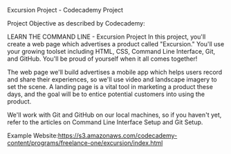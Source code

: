 Excursion Project - Codecademy Project

Project Objective as described by Codecademy:

LEARN THE COMMAND LINE - Excursion Project In this project, you'll create a web page which advertises a product called "Excursion." You'll use your growing toolset including HTML, CSS, Command Line Interface, Git, and GitHub. You'll be proud of yourself when it all comes together!

The web page we'll build advertises a mobile app which helps users record and share their experiences, so we'll use video and landscape imagery to set the scene. A landing page is a vital tool in marketing a product these days, and the goal will be to entice potential customers into using the product.

We'll work with Git and GitHub on our local machines, so if you haven't yet, refer to the articles on Command Line Interface Setup and Git Setup.

Example Website:https://s3.amazonaws.com/codecademy-content/programs/freelance-one/excursion/index.html
